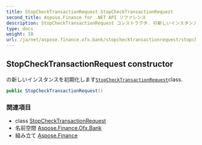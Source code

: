 ```yaml
---
title: StopCheckTransactionRequest.StopCheckTransactionRequest
second_title: Aspose.Finance for .NET API リファレンス
description: StopCheckTransactionRequest コンストラクタ. の新しいインスタンスを初期化しますStopCheckTransactionRequestclass.
type: docs
weight: 10
url: /ja/net/aspose.finance.ofx.bank/stopchecktransactionrequest/stopchecktransactionrequest/
---
```

## StopCheckTransactionRequest constructor

の新しいインスタンスを初期化します[`StopCheckTransactionRequest`](../)class.

```csharp
public StopCheckTransactionRequest()
```

### 関連項目

* class [StopCheckTransactionRequest](../)
* 名前空間 [Aspose.Finance.Ofx.Bank](../../stopchecktransactionrequest/)
* 組み立て [Aspose.Finance](../../../)


